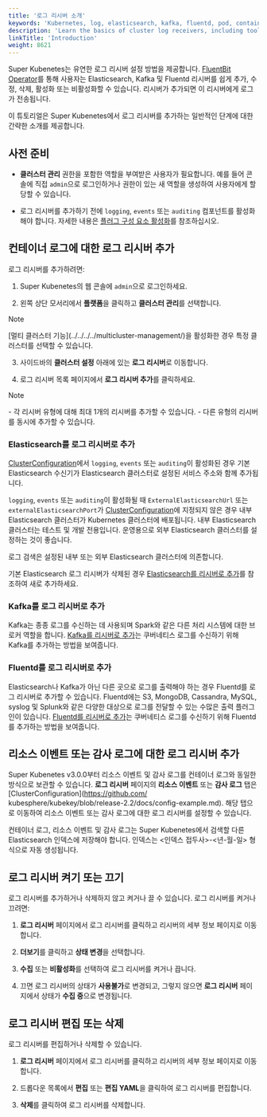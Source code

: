 ```yaml
---
title: '로그 리시버 소개'
keywords: 'Kubernetes, log, elasticsearch, kafka, fluentd, pod, container, fluentbit, output'
description: 'Learn the basics of cluster log receivers, including tools, and general steps.'
linkTitle: 'Introduction'
weight: 8621
---
```


Super Kubenetes는 유연한 로그 리시버 설정 방법을 제공합니다. [FluentBit Operator](https://github.com/kubesphere/fluentbit-operator/)를 통해 사용자는 Elasticsearch, Kafka 및 Fluentd 리시버를 쉽게 추가, 수정, 삭제, 활성화 또는 비활성화할 수 있습니다. 리시버가 추가되면 이 리시버에게 로그가 전송됩니다.

이 튜토리얼은 Super Kubenetes에서 로그 리시버를 추가하는 일반적인 단계에 대한 간략한 소개를 제공합니다.

## 사전 준비

- **클러스터 관리** 권한을 포함한 역할을 부여받은 사용자가 필요합니다. 예를 들어 콘솔에 직접 `admin`으로 로그인하거나 권한이 있는 새 역할을 생성하여 사용자에게 할당할 수 있습니다.

- 로그 리시버를 추가하기 전에 `logging`, `events` 또는 `auditing` 컴포넌트를 활성화해야 합니다. 자세한 내용은 [플러그 구성 요소 활성화](../../../../pluggable-components/overview)를 참조하십시오.

## 컨테이너 로그에 대한 로그 리시버 추가

로그 리시버를 추가하려면:

1. Super Kubenetes의 웹 콘솔에 `admin`으로 로그인하세요.

2. 왼쪽 상단 모서리에서 **플랫폼**을 클릭하고 **클러스터 관리**를 선택합니다.

  <div className="notices note">
    <p>Note</p>
    <div>
      [멀티 클러스터 기능](../../../../multicluster-management/)을 활성화한 경우 특정 클러스터를 선택할 수 있습니다.
    </div>
  </div>

3. 사이드바의 **클러스터 설정** 아래에 있는 **로그 리시버**로 이동합니다.

4. 로그 리시버 목록 페이지에서 **로그 리시버 추가**를 클릭하세요.

  <div className="notices note">
    <p>Note</p>
    <div>
      - 각 리시버 유형에 대해 최대 1개의 리시버를 추가할 수 있습니다.
      - 다른 유형의 리시버를 동시에 추가할 수 있습니다.
    </div>
  </div>

### Elasticsearch를 로그 리시버로 추가

[ClusterConfiguration](https://github.com/kubesphere/kubekey/blob/release-2.2/docs/config-example.md)에서 `logging`, `events` 또는 `auditing`이 활성화된 경우 기본 Elasticsearch 수신기가 Elasticsearch 클러스터로 설정된 서비스 주소와 함께 추가됩니다.

`logging`, `events` 또는 `auditing`이 활성화될 때 `ExternalElasticsearchUrl` 또는 `externalElasticsearchPort`가 [ClusterConfiguration](https://github.com/kubesphere/kubekey/blob/release-2.2/docs/config-example.md)에 지정되지 않은 경우 내부 Elasticsearch 클러스터가 Kubernetes 클러스터에 배포됩니다. 내부 Elasticsearch 클러스터는 테스트 및 개발 전용입니다. 운영용으로 외부 Elasticsearch 클러스터를 설정하는 것이 좋습니다.

로그 검색은 설정된 내부 또는 외부 Elasticsearch 클러스터에 의존합니다.

기본 Elasticsearch 로그 리시버가 삭제된 경우 [Elasticsearch를 리시버로 추가](../add-es-as-receiver/)를 참조하여 새로 추가하세요.

### Kafka를 로그 리시버로 추가

Kafka는 종종 로그를 수신하는 데 사용되며 Spark와 같은 다른 처리 시스템에 대한 브로커 역할을 합니다. [Kafka를 리시버로 추가](../add-kafka-as-receiver/)는 쿠버네티스 로그를 수신하기 위해 Kafka를 추가하는 방법을 보여줍니다.

### Fluentd를 로그 리시버로 추가

Elasticsearch나 Kafka가 아닌 다른 곳으로 로그를 출력해야 하는 경우 Fluentd를 로그 리시버로 추가할 수 있습니다. Fluentd에는 S3, MongoDB, Cassandra, MySQL, syslog 및 Splunk와 같은 다양한 대상으로 로그를 전달할 수 있는 수많은 출력 플러그인이 있습니다. [Fluentd를 리시버로 추가](../add-fluentd-as-receiver/)는 쿠버네티스 로그를 수신하기 위해 Fluentd를 추가하는 방법을 보여줍니다.

## 리소스 이벤트 또는 감사 로그에 대한 로그 리시버 추가

Super Kubenetes v3.0.0부터 리소스 이벤트 및 감사 로그를 컨테이너 로그와 동일한 방식으로 보관할 수 있습니다. **로그 리시버** 페이지의 **리소스 이벤트** 또는 **감사 로그** 탭은 [ClusterConfiguration](https://github.com/ kubesphere/kubekey/blob/release-2.2/docs/config-example.md). 해당 탭으로 이동하여 리소스 이벤트 또는 감사 로그에 대한 로그 리시버를 설정할 수 있습니다.

컨테이너 로그, 리소스 이벤트 및 감사 로그는 Super Kubenetes에서 검색할 다른 Elasticsearch 인덱스에 저장해야 합니다. 인덱스는 <인덱스 접두사>-<년-월-일> 형식으로 자동 생성됩니다.

## 로그 리시버 켜기 또는 끄기

로그 리시버를 추가하거나 삭제하지 않고 켜거나 끌 수 있습니다. 로그 리시버를 켜거나 끄려면:

1. **로그 리시버** 페이지에서 로그 리시버를 클릭하고 리시버의 세부 정보 페이지로 이동합니다.
2. **더보기**를 클릭하고 **상태 변경**을 선택합니다.

3. **수집** 또는 **비활성화**를 선택하여 로그 리시버를 켜거나 끕니다.

4. 끄면 로그 리시버의 상태가 **사용불가**로 변경되고, 그렇지 않으면 **로그 리시버** 페이지에서 상태가 **수집 중**으로 변경됩니다.

## 로그 리시버 편집 또는 삭제

로그 리시버를 편집하거나 삭제할 수 있습니다.

1. **로그 리시버** 페이지에서 로그 리시버를 클릭하고 리시버의 세부 정보 페이지로 이동합니다.
2. 드롭다운 목록에서 **편집** 또는 **편집 YAML**을 클릭하여 로그 리시버를 편집합니다.

3. **삭제**를 클릭하여 로그 리시버를 삭제합니다.
